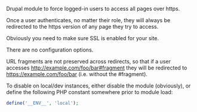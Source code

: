 Drupal module to force logged-in users to access all pages over https.

Once a user authenticates, no matter their role, they will always be redirected to the https version of any page they try to access.

Obviously you need to make sure SSL is enabled for your site.

There are no configuration options.

URL fragments are not preserved across redirects, so that if a user accesses http://example.com/foo/bar#fragment they will be redirected to https://example.com/foo/bar (i.e. without the #fragment).

To disable on local/dev instances, either disable the module (obviously), or define the following PHP constant somewhere prior to module load:

```php
define('__ENV__', 'local');
```